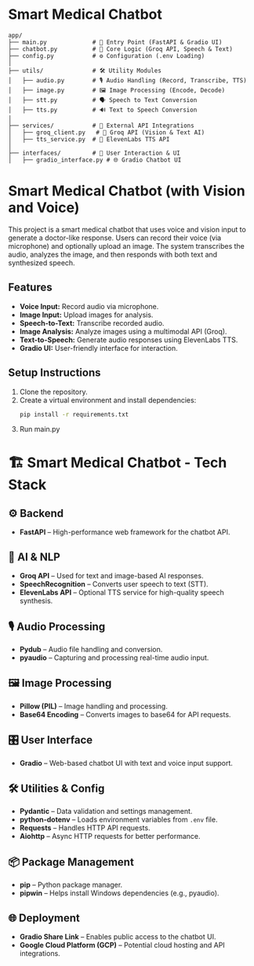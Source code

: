 # Smart Medical Chatbot

```
app/
├── main.py             # 🚀 Entry Point (FastAPI & Gradio UI)
├── chatbot.py          # 🤖 Core Logic (Groq API, Speech & Text)
├── config.py           # ⚙️ Configuration (.env Loading)
│
├── utils/              # 🛠️ Utility Modules
│   ├── audio.py        # 🎙️ Audio Handling (Record, Transcribe, TTS)
│   ├── image.py        # 🖼️ Image Processing (Encode, Decode)
│   ├── stt.py          # 🗣️ Speech to Text Conversion
│   ├── tts.py          # 🔊 Text to Speech Conversion
│
├── services/           # 🔗 External API Integrations
│   ├── groq_client.py   # 🤖 Groq API (Vision & Text AI)
│   ├── tts_service.py  # 🎤 ElevenLabs TTS API
│
├── interfaces/         # 🎨 User Interaction & UI
│   ├── gradio_interface.py # 🌐 Gradio Chatbot UI

```


# Smart Medical Chatbot (with Vision and Voice)

This project is a smart medical chatbot that uses voice and vision input to generate a doctor-like response. Users can record their voice (via microphone) and optionally upload an image. The system transcribes the audio, analyzes the image, and then responds with both text and synthesized speech.

## Features
- **Voice Input:** Record audio via microphone.
- **Image Input:** Upload images for analysis.
- **Speech-to-Text:** Transcribe recorded audio.
- **Image Analysis:** Analyze images using a multimodal API (Groq).
- **Text-to-Speech:** Generate audio responses using ElevenLabs TTS.
- **Gradio UI:** User-friendly interface for interaction.

## Setup Instructions
1. Clone the repository.
2. Create a virtual environment and install dependencies:
   ```bash
   pip install -r requirements.txt
3. Run main.py



# 🏗️ Smart Medical Chatbot - Tech Stack

## ⚙️ Backend
- **FastAPI** – High-performance web framework for the chatbot API.

## 🧠 AI & NLP
- **Groq API** – Used for text and image-based AI responses.
- **SpeechRecognition** – Converts user speech to text (STT).
- **ElevenLabs API** – Optional TTS service for high-quality speech synthesis.

## 🎙️ Audio Processing
- **Pydub** – Audio file handling and conversion.
- **pyaudio** – Capturing and processing real-time audio input.

## 🖼️ Image Processing
- **Pillow (PIL)** – Image handling and processing.
- **Base64 Encoding** – Converts images to base64 for API requests.

## 🎛️ User Interface
- **Gradio** – Web-based chatbot UI with text and voice input support.

## 🛠️ Utilities & Config
- **Pydantic** – Data validation and settings management.
- **python-dotenv** – Loads environment variables from `.env` file.
- **Requests** – Handles HTTP API requests.
- **Aiohttp** – Async HTTP requests for better performance.

## 📦 Package Management
- **pip** – Python package manager.
- **pipwin** – Helps install Windows dependencies (e.g., pyaudio).

## 🌐 Deployment
- **Gradio Share Link** – Enables public access to the chatbot UI.
- **Google Cloud Platform (GCP)** – Potential cloud hosting and API integrations.

